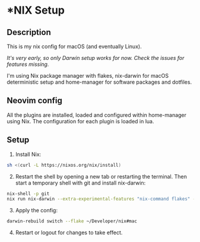 # *NIX Setup

## Description

This is my nix config for macOS (and eventually Linux). 

*It's very early, so only Darwin setup works for now. Check the issues for features missing.*

I'm using Nix package manager with flakes, nix-darwin for macOS deterministic setup and home-manager for software packages and dotfiles.

## Neovim config
All the plugins are installed, loaded and configured within home-manager using Nix. The configuration for each plugin is loaded in lua.

## Setup

1. Install Nix:
```bash
sh <(curl -L https://nixos.org/nix/install)
```

2. Restart the shell by opening a new tab or restarting the terminal. 
Then start a temporary shell with git and install nix-darwin:
```bash
nix-shell -p git
nix run nix-darwin --extra-experimental-features "nix-command flakes" -- switch --flake ~/Developer/nix#mac
```

3. Apply the config:
```bash
darwin-rebuild switch --flake ~/Developer/nix#mac
```

4. Restart or logout for changes to take effect.
